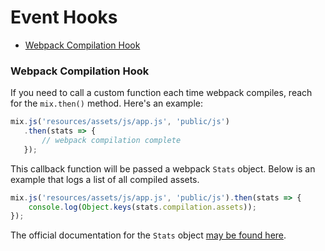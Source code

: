 # Event Hooks

- [Webpack Compilation Hook](#webpack-compilation-hook)


### Webpack Compilation Hook

If you need to call a custom function each time webpack compiles, reach for the `mix.then()` method. Here's an example:

```js
mix.js('resources/assets/js/app.js', 'public/js')
   .then(stats => {
       // webpack compilation complete
   });
```

This callback function will be passed a webpack `Stats` object.  Below is an example that logs a list of all compiled assets.

```js
mix.js('resources/assets/js/app.js', 'public/js').then(stats => {
    console.log(Object.keys(stats.compilation.assets));
});
```

The official documentation for the `Stats` object [may be found here](https://github.com/webpack/docs/wiki/node.js-api#stats).

